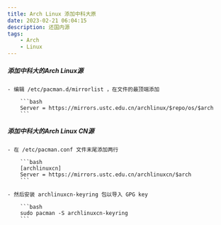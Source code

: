 ```yaml
---
title: Arch Linux 添加中科大原
date: 2023-02-21 06:04:15
description: 还国内源
tags:
    - Arch
    - Linux
---
```


##### 添加中科大的Arch Linux源

    - 编辑 /etc/pacman.d/mirrorlist ，在文件的最顶端添加
    
        ```bash
        Server = https://mirrors.ustc.edu.cn/archlinux/$repo/os/$arch
        ```
        
##### 添加中科大的Arch Linux CN源

    - 在 /etc/pacman.conf 文件末尾添加两行
    
        ```bash
        [archlinuxcn]
        Server = https://mirrors.ustc.edu.cn/archlinuxcn/$arch
        ```
        
    - 然后安装 archlinuxcn-keyring 包以导入 GPG key
    
        ```bash
        sudo pacman -S archlinuxcn-keyring
        ```
